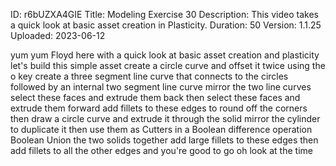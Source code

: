 ID: r6bUZXA4GIE
Title: Modeling Exercise 30
Description: This video takes a quick look at basic asset creation in Plasticity.
Duration: 50
Version: 1.1.25
Uploaded: 2023-06-12

yum yum Floyd here with a quick look at
basic asset creation and plasticity
let's build this simple asset create a
circle curve and offset it twice using
the o key
create a three segment line curve that
connects to the circles followed by an
internal two segment line curve
mirror the two line curves select these
faces and extrude them back then select
these faces and extrude them forward add
fillets to these edges to round off the
corners then draw a circle curve and
extrude it through the solid
mirror the cylinder to duplicate it then
use them as Cutters in a Boolean
difference operation Boolean Union the
two solids together add large fillets to
these edges then add fillets to all the
other edges and you're good to go
oh look at the time
